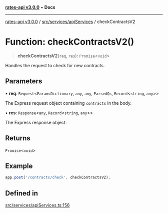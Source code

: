 [**rates-api v3.0.0**](../../../../README.md) • **Docs**

***

[rates-api v3.0.0](../../../../modules.md) / [src/services/apiServices](../README.md) / checkContractsV2

# Function: checkContractsV2()

> **checkContractsV2**(`req`, `res`): `Promise`\<`void`\>

Handles the request to check for new contracts.

## Parameters

• **req**: `Request`\<`ParamsDictionary`, `any`, `any`, `ParsedQs`, `Record`\<`string`, `any`\>\>

The Express request object containing `contracts` in the body.

• **res**: `Response`\<`any`, `Record`\<`string`, `any`\>\>

The Express response object.

## Returns

`Promise`\<`void`\>

## Example

```typescript
app.post('/contracts/check', checkContractsV2);
```

## Defined in

[src/services/apiServices.ts:156](https://github.com/ZelCore-io/rates-api/blob/6ee8192dea404fd0a0f6ba9b7352f3b7673523eb/src/services/apiServices.ts#L156)
